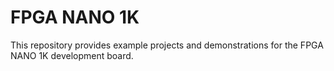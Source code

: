 # FPGA NANO 1K
This repository provides example projects and demonstrations for the FPGA NANO 1K development board.
